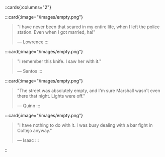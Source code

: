 ::cards{:columns="2"}

:::card{:image="/images/empty.png"}
>"I have never been that scared in my entire life, when I left the police station. Even when I got married, ha!"
>
>— Lowrence
:::

:::card{:image="/images/empty.png"}
>"I remember this knife. I saw her with it."
>
>— Santos
:::

:::card{:image="/images/empty.png"}
>"The street was absolutely empty, and I'm sure Marshall wasn't even there that night. Lights were off."
>
>— Quinn
:::

:::card{:image="/images/empty.png"}
>"I have nothing to do with it. I was busy dealing with a bar fight in Coltejo anyway."
>
>— Isaac
:::

::
